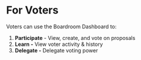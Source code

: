 # For Voters

Voters can use the Boardroom Dashboard to:&#x20;

1. **Participate** - View, create, and vote on proposals
2. **Learn -** View voter activity & history
3. **Delegate -** Delegate voting power&#x20;
